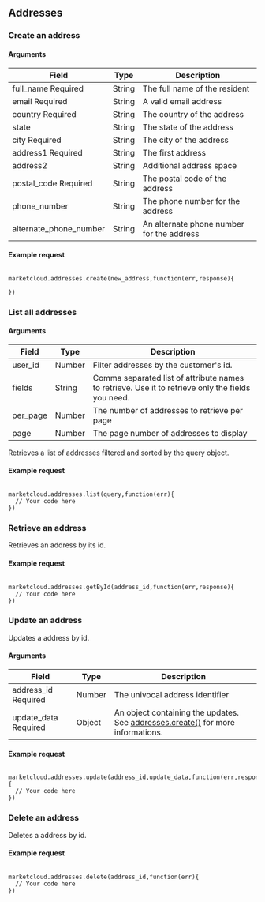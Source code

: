 ## Addresses



### Create an address

#### Arguments



| Field | Type | Description |
| --- | --- | --- |
| full_name <span class="label label-success">Required</span> | String | The full name of the resident |
| email <span class="label label-success">Required</span> | String | A valid email address |
| country <span class="label label-success">Required</span> | String | The country of the address |
| state | String | The state of the address |
| city <span class="label label-success">Required</span> | String | The city of the address |
| address1 <span class="label label-success">Required</span> | String | The first address |
| address2 | String | Additional address space |
| postal_code <span class="label label-success">Required</span> | String | The postal code of the address |
| phone_number | String | The phone number for the address |
| alternate_phone_number | String | An alternate phone number for the address |



#### Example request

```

marketcloud.addresses.create(new_address,function(err,response){

})

```



### List all addresses

#### Arguments



| Field | Type | Description |
| --- | --- | --- |
| user_id | Number | Filter addresses by the customer's id. |
| fields | String | Comma separated list of attribute names to retrieve. Use it to retrieve only the fields you need. |
| per_page | Number | The number of addresses to retrieve per page |
| page | Number | The page number of addresses to display |



Retrieves a list of addresses filtered and sorted by the query object.

#### Example request

```

marketcloud.addresses.list(query,function(err){
  // Your code here
})

```



### Retrieve an address

Retrieves an address by its id.

#### Example request

```

marketcloud.addresses.getById(address_id,function(err,response){
  // Your code here
})

```



### Update an address

Updates a address by id.

#### Arguments



| Field | Type | Description |
| --- | --- | --- |
| address_id <span class="label label-success">Required</span> | Number | The univocal address identifier |
| update_data <span class="label label-success">Required</span> | Object | An object containing the updates. See [addresses.create()](#addresses.create) for more informations. |



#### Example request

```

marketcloud.addresses.update(address_id,update_data,function(err,response){
  // Your code here
})

```



### Delete an address

Deletes a address by id.

#### Example request

```

marketcloud.addresses.delete(address_id,function(err){
  // Your code here
})

```